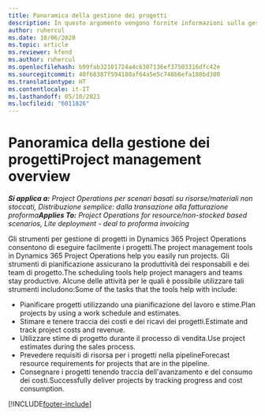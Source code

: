 ```yaml
---
title: Panoramica della gestione dei progetti
description: In questo argomento vengono fornite informazioni sulla gestione di progetti in Dynamics 365 Project Operations.
author: ruhercul
ms.date: 10/06/2020
ms.topic: article
ms.reviewer: kfend
ms.author: ruhercul
ms.openlocfilehash: b99fab32101724a4c6307136ef37503316dfc42e
ms.sourcegitcommit: 40f68387f594180af64a5e5c748b6efa188bd300
ms.translationtype: HT
ms.contentlocale: it-IT
ms.lasthandoff: 05/10/2021
ms.locfileid: "6011826"
---
```

# <a name="project-management-overview"></a><span data-ttu-id="ca7ee-103">Panoramica della gestione dei progetti</span><span class="sxs-lookup"><span data-stu-id="ca7ee-103">Project management overview</span></span>

<span data-ttu-id="ca7ee-104">_**Si applica a:** Project Operations per scenari basati su risorse/materiali non stoccati, Distribuzione semplice: dalla transazione alla fatturazione proforma_</span><span class="sxs-lookup"><span data-stu-id="ca7ee-104">_**Applies To:** Project Operations for resource/non-stocked based scenarios, Lite deployment - deal to proforma invoicing_</span></span>

<span data-ttu-id="ca7ee-105">Gli strumenti per gestione di progetti in Dynamics 365 Project Operations consentono di eseguire facilmente i progetti.</span><span class="sxs-lookup"><span data-stu-id="ca7ee-105">The project management tools in Dynamics 365 Project Operations help you easily run projects.</span></span> <span data-ttu-id="ca7ee-106">Gli strumenti di pianificazione assicurano la produttività dei responsabili e dei team di progetto.</span><span class="sxs-lookup"><span data-stu-id="ca7ee-106">The scheduling tools help project managers and teams stay productive.</span></span> <span data-ttu-id="ca7ee-107">Alcune delle attività per le quali è possibile utilizzare tali strumenti includono:</span><span class="sxs-lookup"><span data-stu-id="ca7ee-107">Some of the tasks that the tools help with include:</span></span>

- <span data-ttu-id="ca7ee-108">Pianificare progetti utilizzando una pianificazione del lavoro e stime.</span><span class="sxs-lookup"><span data-stu-id="ca7ee-108">Plan projects by using a work schedule and estimates.</span></span>
- <span data-ttu-id="ca7ee-109">Stimare e tenere traccia dei costi e dei ricavi dei progetti.</span><span class="sxs-lookup"><span data-stu-id="ca7ee-109">Estimate and track project costs and revenue.</span></span>
- <span data-ttu-id="ca7ee-110">Utilizzare stime di progetto durante il processo di vendita.</span><span class="sxs-lookup"><span data-stu-id="ca7ee-110">Use project estimates during the sales process.</span></span>
- <span data-ttu-id="ca7ee-111">Prevedere requisiti di risorsa per i progetti nella pipeline</span><span class="sxs-lookup"><span data-stu-id="ca7ee-111">Forecast resource requirements for projects that are in the pipeline.</span></span>
- <span data-ttu-id="ca7ee-112">Consegnare i progetti tenendo traccia dell'avanzamento e del consumo dei costi.</span><span class="sxs-lookup"><span data-stu-id="ca7ee-112">Successfully deliver projects by tracking progress and cost consumption.</span></span>


[!INCLUDE[footer-include](../includes/footer-banner.md)]